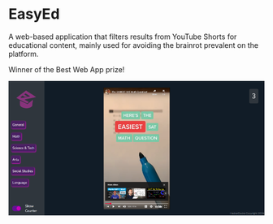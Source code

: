 # EasyEd
A web-based application that filters results from YouTube Shorts for educational content, mainly used for avoiding the brainrot prevalent on the platform.

Winner of the Best Web App prize!

![Screenshot](screenshot.png)